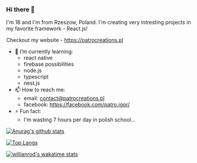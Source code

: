 ### Hi there 👋

I'm 18 and I'm from Rzeszow, Poland. I'm creating very intresting projects in my favorite framework - React.js!

Checkout my website - https://patrocreations.pl

- 🌱 I’m currently learning:
  - react native 
  - firebase possibilities 
  - node.js
  - typescript
  - nest.js
- 📫 How to reach me: 
  - email: contact@patrocreations.pl
  - facebook: https://facebook.com/patro.igor/
- ⚡ Fun fact: 
  - I'm wasting 7 hours per day in polish school...

[![Anurag's github stats](https://github-readme-stats.vercel.app/api?username=IgorPatro&theme=dracula&show_icons=true)](https://github.com/anuraghazra/github-readme-stats)

[![Top Langs](https://github-readme-stats.vercel.app/api/top-langs/?username=IgorPatro&theme=dracula&show_icons=true)](https://github.com/anuraghazra/github-readme-stats)

[![willianrod's wakatime stats](https://github-readme-stats.vercel.app/api/wakatime?username=IgorPatro&theme=dracula&v=2)](https://github.com/anuraghazra/github-readme-stats)
